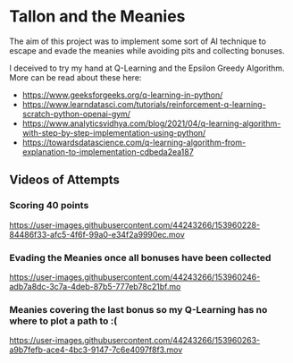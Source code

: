 # Tallon and the Meanies

The aim of this project was to implement some sort of AI technique to escape and evade the meanies while avoiding pits and collecting bonuses. 

I deceived to try my hand at Q-Learning and the Epsilon Greedy Algorithm. More can be read about these here:

- https://www.geeksforgeeks.org/q-learning-in-python/ 
- https://www.learndatasci.com/tutorials/reinforcement-q-learning-scratch-python-openai-gym/
- https://www.analyticsvidhya.com/blog/2021/04/q-learning-algorithm-with-step-by-step-implementation-using-python/
- https://towardsdatascience.com/q-learning-algorithm-from-explanation-to-implementation-cdbeda2ea187

## Videos of Attempts

### Scoring 40 points

https://user-images.githubusercontent.com/44243266/153960228-84486f33-afc5-4f6f-99a0-e34f2a9990ec.mov

### Evading the Meanies once all bonuses have been collected

https://user-images.githubusercontent.com/44243266/153960246-adb7a8dc-3c7a-4deb-87b5-777eb78c21bf.mo

### Meanies covering the last bonus so my Q-Learning has no where to plot a path to :(

https://user-images.githubusercontent.com/44243266/153960263-a9b7fefb-ace4-4bc3-9147-7c6e4097f8f3.mov

